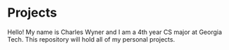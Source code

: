 # Projects
Hello! My name is Charles Wyner and I am a 4th year CS major at Georgia Tech.
This repository will hold all of my personal projects.
